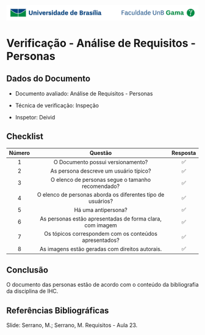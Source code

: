 ![UnB](../../img/unb.jpg)

# Verificação - Análise de Requisitos - Personas

## Dados do Documento

* Documento avaliado: Análise de Requisitos - Personas

* Técnica de verificação: Inspeção


* Inspetor: Deivid



## Checklist



| Número | Questão | Resposta |
|:----:|:----:|:----:|
|1|O Documento possui versionamento?|✅|
|2|As persona descreve um usuário típico?|✅|
|3|O elenco de personas segue o tamanho recomendado?|✅|
|4|O elenco de personas aborda os diferentes tipo de usuários?|✅|
|5|Há uma antipersona?|✅|
|6|As personas estão apresentadas de forma clara, com imagem|✅|
|7|Os tópicos correspondem com os conteúdos apresentados?|✅|
|8| As imagens estão geradas com direitos autorais.|✅ |


## Conclusão

<p align = "justify">
O documento das personas estão de acordo com o conteúdo da bibliografia da disciplina de IHC.
 </p>


## Referências Bibliográficas

Slide: Serrano, M.; Serrano, M. Requisitos - Aula 23.



